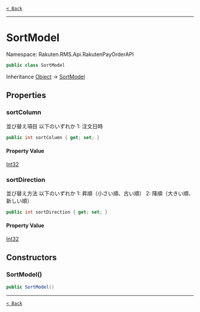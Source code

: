 [`< Back`](./)

---

# SortModel

Namespace: Rakuten.RMS.Api.RakutenPayOrderAPI

```csharp
public class SortModel
```

Inheritance [Object](https://docs.microsoft.com/en-us/dotnet/api/system.object) → [SortModel](./rakuten.rms.api.rakutenpayorderapi.sortmodel)

## Properties

### **sortColumn**

並び替え項目
 以下のいずれか
 1: 注文日時

```csharp
public int sortColumn { get; set; }
```

#### Property Value

[Int32](https://docs.microsoft.com/en-us/dotnet/api/system.int32)<br>

### **sortDirection**

並び替え方法
 以下のいずれか
 1: 昇順（小さい順、古い順）
 2: 降順（大きい順、新しい順）

```csharp
public int sortDirection { get; set; }
```

#### Property Value

[Int32](https://docs.microsoft.com/en-us/dotnet/api/system.int32)<br>

## Constructors

### **SortModel()**

```csharp
public SortModel()
```

---

[`< Back`](./)
